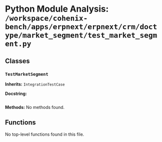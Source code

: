 # Python Module Analysis: `/workspace/cohenix-bench/apps/erpnext/erpnext/crm/doctype/market_segment/test_market_segment.py`

## Classes

### `TestMarketSegment`
**Inherits:** `IntegrationTestCase`


**Docstring:**
```

```

**Methods:**
No methods found.




## Functions

No top-level functions found in this file.
